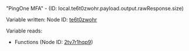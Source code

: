 "PingOne MFA" - (ID: local.te6t0zwohr.payload.output.rawResponse.size)

Variable written:
Node ID: [te6t0zwohr](../nodes/te6t0zwohr.md)

Variable reads:
* Functions (Node ID: [2tv7r1hqp9](../nodes/2tv7r1hqp9.md))
